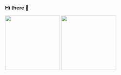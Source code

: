 ### Hi there 👋

<div>
  <img height="180em" align="center" src="https://github-readme-stats-eight-theta.vercel.app/api?username=carlos01amc&show_icons=true&theme=dark&include_all_commits=true&count_private=true"/>
  <img height="180em" align="center" src="https://github-readme-stats.vercel-sigma-five.vercel.app/api/top-langs/?username=carlos01amc&layout=compact&langs_count=8&theme=dark"/>
 </div>
